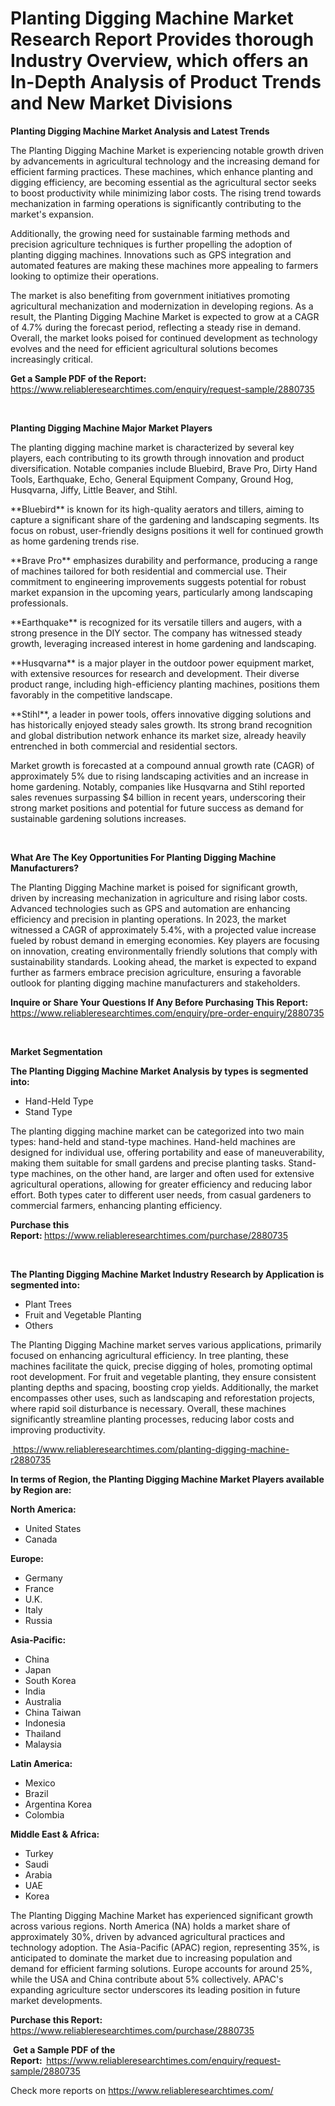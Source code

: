 <p><h1>Planting Digging Machine Market Research Report Provides thorough Industry Overview, which offers an In-Depth Analysis of Product Trends and New Market Divisions</h1></p><p><strong>Planting Digging Machine Market Analysis and Latest Trends</strong></p>
<p><p>The Planting Digging Machine Market is experiencing notable growth driven by advancements in agricultural technology and the increasing demand for efficient farming practices. These machines, which enhance planting and digging efficiency, are becoming essential as the agricultural sector seeks to boost productivity while minimizing labor costs. The rising trend towards mechanization in farming operations is significantly contributing to the market's expansion. </p><p>Additionally, the growing need for sustainable farming methods and precision agriculture techniques is further propelling the adoption of planting digging machines. Innovations such as GPS integration and automated features are making these machines more appealing to farmers looking to optimize their operations. </p><p>The market is also benefiting from government initiatives promoting agricultural mechanization and modernization in developing regions. As a result, the Planting Digging Machine Market is expected to grow at a CAGR of 4.7% during the forecast period, reflecting a steady rise in demand. Overall, the market looks poised for continued development as technology evolves and the need for efficient agricultural solutions becomes increasingly critical.</p></p>
<p><strong>Get a Sample PDF of the Report:&nbsp;</strong> <a href="https://www.reliableresearchtimes.com/enquiry/request-sample/2880735?utm_campaign=2984&utm_medium=2&utm_source=Github&utm_content=ia&utm_term=12032025&utm_id=planting-digging-machine">https://www.reliableresearchtimes.com/enquiry/request-sample/2880735</a></p>
<p>&nbsp;</p>
<p><strong>Planting Digging Machine Major Market Players</strong></p>
<p><p>The planting digging machine market is characterized by several key players, each contributing to its growth through innovation and product diversification. Notable companies include Bluebird, Brave Pro, Dirty Hand Tools, Earthquake, Echo, General Equipment Company, Ground Hog, Husqvarna, Jiffy, Little Beaver, and Stihl.</p><p>**Bluebird** is known for its high-quality aerators and tillers, aiming to capture a significant share of the gardening and landscaping segments. Its focus on robust, user-friendly designs positions it well for continued growth as home gardening trends rise.</p><p>**Brave Pro** emphasizes durability and performance, producing a range of machines tailored for both residential and commercial use. Their commitment to engineering improvements suggests potential for robust market expansion in the upcoming years, particularly among landscaping professionals.</p><p>**Earthquake** is recognized for its versatile tillers and augers, with a strong presence in the DIY sector. The company has witnessed steady growth, leveraging increased interest in home gardening and landscaping.</p><p>**Husqvarna** is a major player in the outdoor power equipment market, with extensive resources for research and development. Their diverse product range, including high-efficiency planting machines, positions them favorably in the competitive landscape.</p><p>**Stihl**, a leader in power tools, offers innovative digging solutions and has historically enjoyed steady sales growth. Its strong brand recognition and global distribution network enhance its market size, already heavily entrenched in both commercial and residential sectors.</p><p>Market growth is forecasted at a compound annual growth rate (CAGR) of approximately 5% due to rising landscaping activities and an increase in home gardening. Notably, companies like Husqvarna and Stihl reported sales revenues surpassing $4 billion in recent years, underscoring their strong market positions and potential for future success as demand for sustainable gardening solutions increases.</p></p>
<p>&nbsp;</p>
<p><strong>What Are The Key Opportunities For Planting Digging Machine Manufacturers?</strong></p>
<p><p>The Planting Digging Machine market is poised for significant growth, driven by increasing mechanization in agriculture and rising labor costs. Advanced technologies such as GPS and automation are enhancing efficiency and precision in planting operations. In 2023, the market witnessed a CAGR of approximately 5.4%, with a projected value increase fueled by robust demand in emerging economies. Key players are focusing on innovation, creating environmentally friendly solutions that comply with sustainability standards. Looking ahead, the market is expected to expand further as farmers embrace precision agriculture, ensuring a favorable outlook for planting digging machine manufacturers and stakeholders.</p></p>
<p><strong>Inquire or Share Your Questions If Any Before Purchasing This Report:</strong> <a href="https://www.reliableresearchtimes.com/enquiry/pre-order-enquiry/2880735?utm_campaign=2984&utm_medium=2&utm_source=Github&utm_content=ia&utm_term=12032025&utm_id=planting-digging-machine">https://www.reliableresearchtimes.com/enquiry/pre-order-enquiry/2880735</a></p>
<p>&nbsp;</p>
<p><strong>Market Segmentation</strong></p>
<p><strong>The Planting Digging Machine Market Analysis by types is segmented into:</strong></p>
<p><ul><li>Hand-Held Type</li><li>Stand Type</li></ul></p>
<p><p>The planting digging machine market can be categorized into two main types: hand-held and stand-type machines. Hand-held machines are designed for individual use, offering portability and ease of maneuverability, making them suitable for small gardens and precise planting tasks. Stand-type machines, on the other hand, are larger and often used for extensive agricultural operations, allowing for greater efficiency and reducing labor effort. Both types cater to different user needs, from casual gardeners to commercial farmers, enhancing planting efficiency.</p></p>
<p><strong>Purchase this Report:&nbsp;</strong><a href="https://www.reliableresearchtimes.com/purchase/2880735?utm_campaign=2984&utm_medium=2&utm_source=Github&utm_content=ia&utm_term=12032025&utm_id=planting-digging-machine">https://www.reliableresearchtimes.com/purchase/2880735</a></p>
<p>&nbsp;</p>
<p><strong>The Planting Digging Machine Market Industry Research by Application is segmented into:</strong></p>
<p><ul><li>Plant Trees</li><li>Fruit and Vegetable Planting</li><li>Others</li></ul></p>
<p><p>The Planting Digging Machine market serves various applications, primarily focused on enhancing agricultural efficiency. In tree planting, these machines facilitate the quick, precise digging of holes, promoting optimal root development. For fruit and vegetable planting, they ensure consistent planting depths and spacing, boosting crop yields. Additionally, the market encompasses other uses, such as landscaping and reforestation projects, where rapid soil disturbance is necessary. Overall, these machines significantly streamline planting processes, reducing labor costs and improving productivity.</p></p>
<p><a href="https://www.reliableresearchtimes.com/planting-digging-machine-r2880735?utm_campaign=2984&utm_medium=2&utm_source=Github&utm_content=ia&utm_term=12032025&utm_id=planting-digging-machine">&nbsp;https://www.reliableresearchtimes.com/planting-digging-machine-r2880735</a></p>
<p><strong>In terms of Region, the Planting Digging Machine Market Players available by Region are:</strong></p>
<p>
    <p> <strong> North America: </strong>
        <ul>
            <li>United States</li>
            <li>Canada</li>
        </ul>
        </p> 
    <p> <strong> Europe: </strong>
        <ul>
            <li>Germany</li>
            <li>France</li>
            <li>U.K.</li>
            <li>Italy</li>
            <li>Russia</li>
        </ul>
        </p> 
    <p> <strong> Asia-Pacific: </strong>
        <ul>
            <li>China</li>
            <li>Japan</li>
            <li>South Korea</li>
            <li>India</li>
            <li>Australia</li>
            <li>China Taiwan</li>
            <li>Indonesia</li>
            <li>Thailand</li>
            <li>Malaysia</li>
        </ul>
        </p> 
    <p> <strong> Latin America: </strong>
        <ul>
            <li>Mexico</li>
            <li>Brazil</li>
            <li>Argentina Korea</li>
            <li>Colombia</li>
        </ul>
        </p> 
    <p> <strong> Middle East & Africa: </strong>
        <ul>
            <li>Turkey</li>
            <li>Saudi</li>
            <li>Arabia</li>
            <li>UAE</li>
            <li>Korea</li>
        </ul>
    </p>
    </p>
<p><p>The Planting Digging Machine Market has experienced significant growth across various regions. North America (NA) holds a market share of approximately 30%, driven by advanced agricultural practices and technology adoption. The Asia-Pacific (APAC) region, representing 35%, is anticipated to dominate the market due to increasing population and demand for efficient farming solutions. Europe accounts for around 25%, while the USA and China contribute about 5% collectively. APAC's expanding agriculture sector underscores its leading position in future market developments.</p></p>
<p><strong>Purchase this Report: </strong><a href="https://www.reliableresearchtimes.com/purchase/2880735?utm_campaign=2984&utm_medium=2&utm_source=Github&utm_content=ia&utm_term=12032025&utm_id=planting-digging-machine">https://www.reliableresearchtimes.com/purchase/2880735</a></p>
<p>&nbsp;<strong>Get a Sample PDF of the Report:&nbsp;&nbsp;</strong><a href="https://www.reliableresearchtimes.com/enquiry/request-sample/2880735?utm_campaign=2984&utm_medium=2&utm_source=Github&utm_content=ia&utm_term=12032025&utm_id=planting-digging-machine">https://www.reliableresearchtimes.com/enquiry/request-sample/2880735</a></p>
<p><strong></strong></p>
<p>Check more reports on <a href="https://www.reliableresearchtimes.com/?utm_campaign=2984&utm_medium=2&utm_source=Github&utm_content=ia&utm_term=12032025&utm_id=planting-digging-machine">https://www.reliableresearchtimes.com/</a></p>